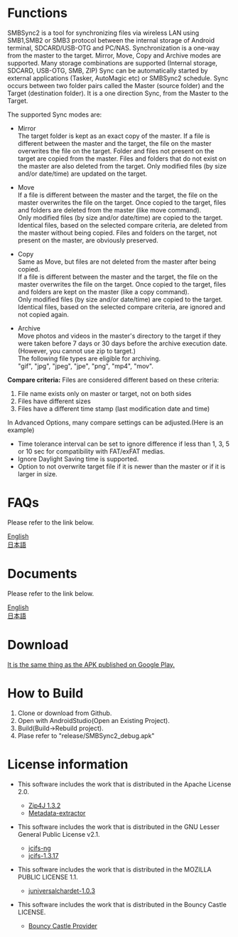 # Functions

SMBSync2 is a tool for synchronizing files via wireless LAN using SMB1,SMB2 or SMB3 protocol between the internal storage of Android terminal, SDCARD/USB-OTG and PC/NAS. Synchronization is a one-way from the master to the target. Mirror, Move, Copy and Archive modes are supported. Many storage combinations are supported (Internal storage, SDCARD, USB-OTG, SMB, ZIP)
Sync can be automatically started by external applications (Tasker, AutoMagic etc) or SMBSync2 schedule. 
Sync occurs between two folder pairs called the Master (source folder) and the Target (destination folder). It is a one direction Sync, from the Master to the Target.

The supported Sync modes are:  
- Mirror  
  The target folder is kept as an exact copy of the master. If a file is different between the master and the target, the file on the master overwrites the file on the target. Folder and files not present on the target are copied from the master. Files and folders that do not exist on the master are also deleted from the target. Only modified files (by size and/or date/time) are updated on the target.  
  
- Move  
  If a file is different between the master and the target, the file on the master overwrites the file on the target. Once copied to the target, files and folders are deleted from the master (like move command).  
  Only modified files (by size and/or date/time) are copied to the target. Identical files, based on the selected compare criteria, are deleted from the master without being copied. Files and folders on the target, not present on the master, are obviously preserved.  
  
- Copy  
  Same as Move, but files are not deleted from the master after being copied.  
  If a file is different between the master and the target, the file on the master overwrites the file on the target. Once copied to the target, files and folders are kept on the master (like a copy command).  
  Only modified files (by size and/or date/time) are copied to the target. Identical files, based on the selected compare criteria, are ignored and not copied again.  
  
- Archive  
  Move photos and videos in the master's directory to the target if they were taken before 7 days or 30 days before the archive execution date. (However, you cannot use zip to target.)  
The following file types are eligible for archiving.  
"gif", "jpg", "jpeg", "jpe", "png", "mp4", "mov".  

**Compare criteria:** 
Files are considered different based on these criteria:  

1. File name exists only on master or target, not on both sides  
2. Files have different sizes  
3. Files have a different time stamp (last modification date and time)  

In Advanced Options, many compare settings can be adjusted.(Here is an example)  

- Time tolerance interval can be set to ignore difference if less than 1, 3, 5 or 10 sec for compatibility with FAT/exFAT medias. 
- Ignore Daylight Saving time is supported. 
- Option to not overwrite target file if it is newer than the master or if it is larger in size.   
# FAQs

Please refer to the link below.

[English](https://sentaroh.github.io/Documents/SMBSync2/SMBSync2_FAQ_EN.htm)
<br>
[日本語](https://sentaroh.github.io/Documents/SMBSync2/SMBSync2_FAQ_JA.htm)

# Documents

Please refer to the link below.

[English](https://sentaroh.github.io/Documents/SMBSync2/SMBSync2_Desc_EN.htm)
<br>
[日本語](https://sentaroh.github.io/Documents/SMBSync2/SMBSync2_Desc_JA.htm)

# Download  

[It is the same thing as the APK published on Google Play.](https://github.com/Sentaroh/SMBSync2/releases)

# How to Build  

1. Clone or download from Github.  
1. Open with AndroidStudio(Open an Existing Project).
1. Build(Build->Rebuild project).
1. Plase refer to "release/SMBSync2_debug.apk"

# License information

- This software includes the work that is distributed in the Apache License 2.0.  
  - [Zip4J 1.3.2](https://mvnrepository.com/artifact/net.lingala.zip4j/zip4j/1.3.2)  
  - [Metadata-extractor](https://github.com/drewnoakes/metadata-extractor)  
- This software includes the work that is distributed in the GNU Lesser General Public License v2.1.  
  - [jcifs-ng](https://github.com/AgNO3/jcifs-ng)  
  - [jcifs-1.3.17](https://jcifs.samba.org/)  
- This software includes the work that is distributed in the MOZILLA PUBLIC LICENSE 1.1.  
  - [juniversalchardet-1.0.3](https://code.google.com/archive/p/juniversalchardet/)  

- This software includes the work that is distributed in the Bouncy Castle LICENSE.
  - [Bouncy Castle Provider](https://mvnrepository.com/artifact/org.bouncycastle/bcprov-jdk15on/1.58)  